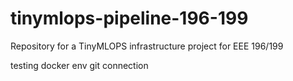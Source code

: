 # tinymlops-pipeline-196-199
Repository for a TinyMLOPS infrastructure project for EEE 196/199

testing docker env git connection